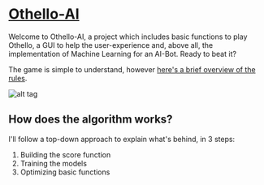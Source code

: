 # [Othello-AI](https://github.com/ThomasMind/Othello-AI)

Welcome to Othello-AI, a project which includes basic functions to play Othello, a GUI to help the user-experience and, above all, the implementation of Machine Learning for an AI-Bot. Ready to beat it?

The game is simple to understand, however [here's a brief overview of the rules](https://www.worldothello.org/about/about-othello/othello-rules/official-rules/english).

![alt tag](https://github.com/ThomasMind/Othello-AI/match_example.gif)




How does the algorithm works?
-----

I'll follow a top-down approach to explain what's behind, in 3 steps:

1. Building the score function
2. Training the models
3. Optimizing basic functions


